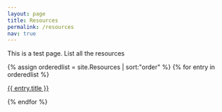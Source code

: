 ```yaml
---
layout: page
title: Resources
permalink: /resources
nav: true
---
```


This is a test page. List all the resources

{% assign orderedlist = site.Resources | sort:"order" %}
{% for entry in orderedlist %}
  <p>
    <a href="{{site.baseurl}}{{entry.url}}">
      {{ entry.title }}
    </a>
  </p>
{% endfor %}
